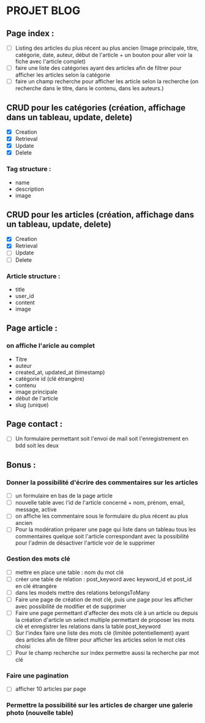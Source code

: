 
# PROJET BLOG

## Page index : 
- [ ] Listing des articles du plus récent au plus ancien (Image principale, titre, catégorie, date, auteur, début de l'article + un bouton pour aller voir la fiche avec l'article complet)
- [ ] faire une liste des catégories ayant des articles afin de filtrer pour afficher les articles selon la catégorie
- [ ] faire un champ recherche pour afficher les article selon la recherche (on recherche dans le titre, dans le contenu, dans les auteurs.)

## CRUD pour les catégories (création, affichage dans un tableau, update, delete)
- [x] Creation
- [x] Retrieval
- [x] Update
- [x] Delete
### Tag structure :
- name
- description
- image

## CRUD pour les articles (création, affichage dans un tableau, update, delete) 
- [x] Creation
- [X] Retrieval
- [ ] Update
- [ ] Delete
### Article structure :
- title
- user_id
- content
- image

## Page article :
### on affiche l'aricle au complet 
- Titre
- auteur
- created_at, updated_at (timestamp)
- catégorie id (clé étrangère)
- contenu
- image principale
- début de l'article
- slug (unique)

## Page contact :
- [ ] Un formulaire permettant soit l'envoi de mail soit l'enregistrement en bdd soit les deux


## Bonus :
### Donner la possibilité d'écrire des commentaires sur les articles
- [ ] un formulaire en bas de la page article
- [ ] nouvelle table avec l'id de l'article concerné + nom, prénom, email, message, active
- [ ] on affiche les commentaire sous le formulaire du plus récent au plus ancien
- [ ] Pour la modération préparer une page qui liste dans un tableau tous les commentaires quelque soit l'article correspondant avec la possibilité pour l'admin de désactiver l'article voir de le supprimer

### Gestion des mots clé
- [ ] mettre en place une table : nom du mot clé
- [ ] créer une table de relation : post_keyword avec keyword_id et post_id en clé étrangère
- [ ] dans les models mettre des relations belongsToMany
- [ ] Faire une page de création de mot clé, puis une page pour les afficher avec possibilité de modifier et de supprimer
- [ ] Faire une page permettant d'affecter des mots clé à un article ou depuis la création d'article un select multiple permettant de proposer les mots clé et enregistrer les relations dans la table post_keyword
- [ ] Sur l'index faire une liste des mots clé (limitée potentiellement) ayant des articles afin de filtrer pour afficher les articles selon le mot clés choisi
- [ ] Pour le champ recherche sur index permettre aussi la recherche par mot clé

### Faire une pagination 
- [ ] afficher 10 articles par page

### Permettre la possibilité sur les articles de charger une galerie photo (nouvelle table)


